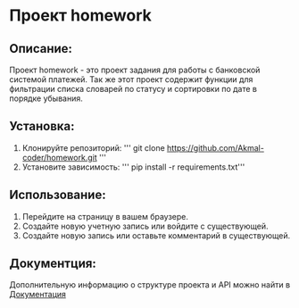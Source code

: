 # Проект homework
## Описание:
Проект homework - это проект задания для работы с банковской системой платежей.
Так же этот проект содержит функции для фильтрации списка словарей по статусу и сортировки по дате в порядке убывания.

## Установка:
1. Клонируйте репозиторий:
'''
git clone https://github.com/Akmal-coder/homework.git
'''
2. Установите зависимость:
'''
pip install -r requirements.txt'''
## Использование:
1. Перейдите на страницу в вашем браузере.
2. Создайте новую учетную запись или войдите с существующей.
3. Создайте новую запись или оставьте комментарий в существующей.
## Документция:


Дополнительную информацию о структуре проекта и API можно найти в [Документация](./docs/README.md)
